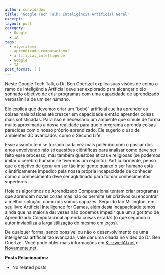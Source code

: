 ```yaml
---
author: convidados
title: 'Google Tech Talk: Inteligência Artificial Geral'
excerpt:
layout: post
category:
  - Google
  - IA
tags:
  - algoritmos
  - aprendizado-computacional
  - artificial_intelligence
  - Google
  - IA
post_format: [ ]
---
```

Neste Google Tech Talk, o Dr. Ben Goertzel explica suas visões de como o ramo de Inteligência Artificial deve ser explorado para alcançar o tão sonhado objetivo de criar programas com uma capacidade de aprendizado verossímil a de um ser humano.

Ele explica que devemos criar um “bebê” artificial que irá aprender as coisas mais básicas até crescer em capacidade e então aprender coisas mais sofisticadas. Para isso é necessário um ambiente que simule de forma muito aproximada a nossa realidade para que o programa aprenda coisas parecidas com o nosso próprio aprendizado. Ele sugerio o uso de ambientes 3D avançados, como o Second Life.

Esse assunto tem se tornado cada vez mais polêmico com o passar dos anos envolvendo não só questões ciêntificas para analisar como deve ser feito esse processo, mas também questões éticas e religiosas (se podemos imitar o cerebro humano se tivermos um espírito). Particularmente, penso que o objetivo de gerar um ser tão inteligente quanto o ser humano está ciêntificamente impedido pela nossa própria incapacidade de conhecer como o conhecimento deve ser aglutinado para formar conhecimentos superiores.

Hoje os algoritmos de Aprendizado Computacional tentam criar programas que aprendam novas coisas mas não os permite ser criativos ou encontrar a melhor solução, como nós somos capazes. Segundo Ian Millington, em seu livro Artificial Intelligence for Games, além desta incapacidade temos ainda que na maioria das vezes não podemos impedir que um algoritmo de Aprendizado Computacional aprenda coisas erradas (o que segundo o autor inviabiliza a larga utilização do mesmo em jogos).

De qualquer forma, sendo possível ou não o desenvolvimento de uma inteligência artificial tão avançada, vale dar uma olhada no video do Dr. Ben Goertzel. Você pode obter mais informações em [KurzweilAI.net][1] e [Novamente.net.][2]



**Posts Relacionados:** 
*   No related posts












 [1]: http://www.kurzweilai.net/meme/frame.html?main=/articles/art0701.html? "   	Artificial General Intelligence: Now Is the Time "
 [2]: http://novamente.net/ "Novamente"





